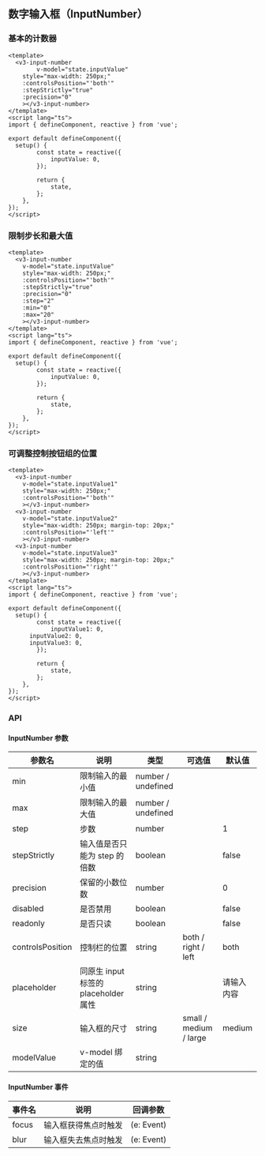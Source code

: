 ## 数字输入框（InputNumber）

### 基本的计数器

```vue demo
<template>
  <v3-input-number
		v-model="state.inputValue"
    style="max-width: 250px;"
    :controlsPosition="'both'"
    :stepStrictly="true"
    :precision="0"
	></v3-input-number>
</template>
<script lang="ts">
import { defineComponent, reactive } from 'vue';

export default defineComponent({
  setup() {
		const state = reactive({
			inputValue: 0,
		});

		return {
			state,
		};
	},
});
</script>
```

### 限制步长和最大值

```vue demo
<template>
  <v3-input-number
    v-model="state.inputValue"
    style="max-width: 250px;"
    :controlsPosition="'both'"
    :stepStrictly="true"
    :precision="0"
    :step="2"
    :min="0"
    :max="20"
	></v3-input-number>
</template>
<script lang="ts">
import { defineComponent, reactive } from 'vue';

export default defineComponent({
  setup() {
		const state = reactive({
			inputValue: 0,
		});

		return {
			state,
		};
	},
});
</script>
```

### 可调整控制按钮组的位置

```vue demo
<template>
  <v3-input-number
    v-model="state.inputValue1"
    style="max-width: 250px;"
    :controlsPosition="'both'"
	></v3-input-number>
  <v3-input-number
    v-model="state.inputValue2"
    style="max-width: 250px; margin-top: 20px;"
    :controlsPosition="'left'"
	></v3-input-number>
  <v3-input-number
    v-model="state.inputValue3"
    style="max-width: 250px; margin-top: 20px;"
    :controlsPosition="'right'"
	></v3-input-number>
</template>
<script lang="ts">
import { defineComponent, reactive } from 'vue';

export default defineComponent({
  setup() {
		const state = reactive({
			inputValue1: 0,
      inputValue2: 0,
      inputValue3: 0,
		});

		return {
			state,
		};
	},
});
</script>
```

### API

#### InputNumber 参数

| 参数名           | 说明                                 | 类型               | 可选值                 | 默认值     |
| ---------------- | ------------------------------------ | ------------------ | ---------------------- | ---------- |
| min              | 限制输入的最小值                     | number / undefined |                        |            |
| max              | 限制输入的最大值                     | number / undefined |                        |            |
| step             | 步数                                 | number             |                        | 1          |
| stepStrictly     | 输入值是否只能为 step 的倍数         | boolean            |                        | false      |
| precision        | 保留的小数位数                       | number             |                        | 0          |
| disabled         | 是否禁用                             | boolean            |                        | false      |
| readonly         | 是否只读                             | boolean            |                        | false      |
| controlsPosition | 控制栏的位置                         | string             | both / right / left    | both       |
| placeholder      | 同原生 input 标签的 placeholder 属性 | string             |                        | 请输入内容 |
| size             | 输入框的尺寸                         | string             | small / medium / large | medium     |
| modelValue       | v-model 绑定的值                     | string             |                        |            |

#### InputNumber 事件

| 事件名 | 说明                 | 回调参数   |
| ------ | -------------------- | ---------- |
| focus  | 输入框获得焦点时触发 | (e: Event) |
| blur   | 输入框失去焦点时触发 | (e: Event) |

